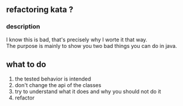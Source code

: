## refactoring kata ?
### description
I know this is bad, that's precisely why I worte it that way.  
The purpose is mainly to show you two bad things you can do in java.

## what to do

1. the tested behavior is intended
1. don't change the api of the classes
1. try to understand what it does and why you should not do it
1. refactor




